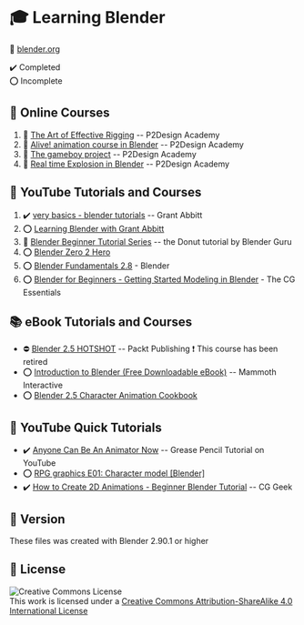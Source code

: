 # :mortar_board: Learning Blender

:link: [blender.org](https://www.blender.org/)

:heavy_check_mark: Completed  
:o: Incomplete

## :beginner: Online Courses

1. :construction: [The Art of Effective Rigging](/art-of-effective-rigging) -- P2Design Academy
2. :construction: [Alive! animation course in Blender](/) -- P2Design Academy
3. :construction: [The gameboy project](/) -- P2Design Academy
4. :construction: [Real time Explosion in Blender](/) -- P2Design Academy

## :beginner: YouTube Tutorials and Courses

1. :heavy_check_mark: [very basics - blender tutorials](very-basics-blender-tutorials/) -- Grant Abbitt
2. :o: [Learning Blender with Grant Abbitt](learning-blender-with-grant-abbitt/)
3. :construction: [Blender Beginner Tutorial Series](https://www.youtube.com/playlist?list=PLjEaoINr3zgEq0u2MzVgAaHEBt--xLB6U) -- the Donut tutorial by Blender Guru
4. :o: [Blender Zero 2 Hero](https://www.youtube.com/playlist?list=PLR3Ra9cf8aV23C2oBB3aFLla6ABAPYiDk)
5. :o: [Blender Fundamentals 2.8](https://youtube.com/playlist?list=PLa1F2ddGya_-UvuAqHAksYnB0qL9yWDO6) - Blender
6. :o: [Blender for Beginners - Getting Started Modeling in Blender](https://www.youtube.com/playlist?list=PL0LADxPpmXN7xXkosUQM5zMq-R5Sm8GgU) - The CG Essentials

## :books: eBook Tutorials and Courses

- :no_entry: [Blender 2.5 HOTSHOT](blender-25-hotshot/) -- Packt Publishing :exclamation: This course has been retired
- :o: [Introduction to Blender (Free Downloadable eBook)](introduction-to-blender/) -- Mammoth Interactive
- :o: [Blender 2.5 Character Animation Cookbook](character-animation-cookbook/)

## :beginner: YouTube Quick Tutorials

- :heavy_check_mark: [Anyone Can Be An Animator Now](https://www.youtube.com/watch?v=UeCEczxToCA) -- Grease Pencil Tutorial on YouTube
- :o: [RPG graphics E01: Character model [Blender]](https://www.youtube.com/watch?v=aAO4C_8y0w8)
- :heavy_check_mark: [How to Create 2D Animations - Beginner Blender Tutorial](https://www.youtube.com/watch?v=Or1HtAG9M-s) -- CG Geek

## :memo: Version

These files was created with Blender 2.90.1 or higher

## :page_with_curl: License

![Creative Commons License](https://i.creativecommons.org/l/by-sa/4.0/88x31.png)  
This work is licensed under a [Creative Commons Attribution-ShareAlike 4.0 International License](http://creativecommons.org/licenses/by-sa/4.0/)
